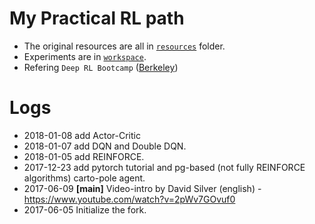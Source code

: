 # My Practical RL path
* The original resources are all in [`resources`](resources/) folder.
* Experiments are in [`workspace`](workspace/).
* Refering `Deep RL Bootcamp` ([Berkeley](https://sites.google.com/view/deep-rl-bootcamp/home))

# Logs
* 2018-01-08 add Actor-Critic
* 2018-01-07 add DQN and Double DQN.
* 2018-01-05 add REINFORCE.
* 2017-12-23 add pytorch tutorial and pg-based (not fully REINFORCE algorithms) carto-pole agent.
* 2017-06-09 __[main]__ Video-intro by David Silver (english) - https://www.youtube.com/watch?v=2pWv7GOvuf0
* 2017-06-05 Initialize the fork.

